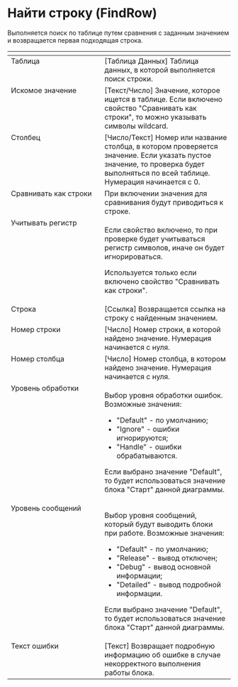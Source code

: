 # Найти строку (FindRow)

Выполняется поиск по таблице путем сравнения с  заданным значением и возвращается первая подходящая строка.

<table data-header-hidden><thead><tr><th width="229" valign="top"></th><th width="314" valign="top"></th></tr></thead><tbody><tr><td valign="top">Таблица</td><td valign="top">[Таблица Данных] Таблица данных, в которой выполняется поиск строки.</td></tr><tr><td valign="top">Искомое значение</td><td valign="top">[Текст/Число] Значение, которое ищется в таблице. Если включено свойство "Сравнивать как строки", то можно указывать символы wildcard.</td></tr><tr><td valign="top">Столбец</td><td valign="top">[Число/Текст] Номер или название столбца, в котором проверяется значение. Если указать пустое значение, то проверка будет выполняться по всей таблице. Нумерация начинается с 0.</td></tr><tr><td valign="top">Сравнивать как строки</td><td valign="top">При включении значения для сравнивания будут приводиться к строке.</td></tr><tr><td valign="top">Учитывать регистр</td><td valign="top"><p>Если свойство включено, то при проверке будет учитываться регистр символов, иначе он будет игнорироваться. </p><p></p><p>Используется только если включено свойство "Сравнивать как строки".</p></td></tr><tr><td valign="top">Строка</td><td valign="top">[Ссылка] Возвращается ссылка на строку с найденным значением.</td></tr><tr><td valign="top">Номер строки</td><td valign="top">[Число] Номер строки, в которой найдено значение. Нумерация начинается с нуля.</td></tr><tr><td valign="top">Номер столбца</td><td valign="top">[Число] Номер столбца, в котором найдено значение. Нумерация начинается с нуля.</td></tr><tr><td valign="top">Уровень обработки</td><td valign="top"><p>Выбор уровня обработки ошибок. Возможные значения: </p><ul><li>"Default" - по умолчанию; </li><li>"Ignore" - ошибки игнорируются; </li><li>"Handle" - ошибки обрабатываются. </li></ul><p>Если выбрано значение "Default", то будет использоваться значение блока "Старт" данной диаграммы.</p></td></tr><tr><td valign="top">Уровень сообщений</td><td valign="top"><p>Выбор уровня сообщений, который будут выводить блоки при работе. Возможные значения: </p><ul><li>"Default" - по умолчанию; </li><li>"Release" - вывод отключен; </li><li>"Debug" - вывод основной информации; </li><li>"Detailed" - вывод подробной информации. </li></ul><p>Если выбрано значение "Default", то будет использоваться значение блока "Старт" данной диаграммы.</p></td></tr><tr><td valign="top">Текст ошибки</td><td valign="top">[Текст] Возвращает подробную информацию об ошибке в случае некорректного выполнения работы блока.</td></tr></tbody></table>
